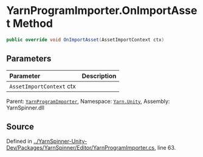 # YarnProgramImporter.OnImportAsset Method


```csharp
public override void OnImportAsset(AssetImportContext ctx)
```

## Parameters
|Parameter|Description|
|:---|:---|
|`AssetImportContext` ctx||


<div class="class-metadata">

Parent: [`YarnProgramImporter`](/api/csharp/yarn.unity/yarnprogramimporter.md), Namespace: [`Yarn.Unity`](/api/csharp/yarn.unity/README.md), Assembly: YarnSpinner.dll
</div>

## Source
Defined in [../YarnSpinner-Unity-Dev/Packages/YarnSpinner/Editor/YarnProgramImporter.cs](https://github.com/YarnSpinnerTool/YarnSpinner-Unity//blob/develop/Editor/YarnProgramImporter.cs#L63), line 63.
